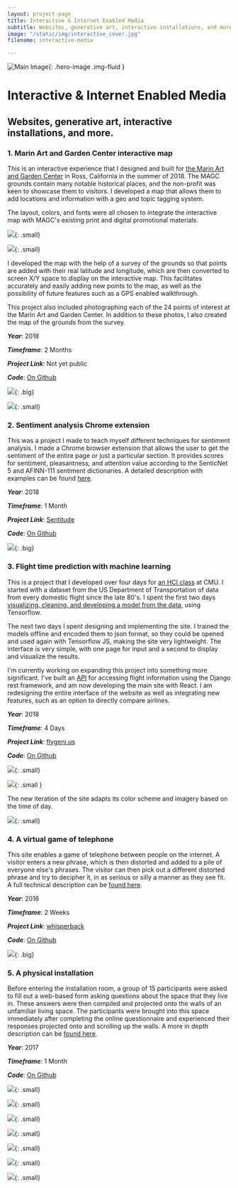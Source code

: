 ```yaml
---
layout: project-page
title: Interactive & Internet Enabled Media
subtitle: Websites, generative art, interactive installations, and more.
image: "/static/img/interactive_cover.jpg"
filename: interactive-media

---
```

![Main Image](/static/img/interactive_cover.jpg){: .hero-image .img-fluid }

# Interactive & Internet Enabled Media

## Websites, generative art, interactive installations, and more.

### 1. Marin Art and Garden Center interactive map

This is an interactive experience that I designed and built for [the Marin Art and Garden Center](https://magc.org/) in Ross, California in the summer of 2018. The MAGC grounds contain many notable historical places, and the non-profit was keen to showcase them to visitors. I developed a map that allows them to add locations and information with a geo and topic tagging system.

The layout, colors, and fonts were all chosen to integrate the interactive map with MAGC's existing print and digital promotional materials.

![](/static/img/web_1.JPG){: .small}

![](/static/img/web_2.JPG){: .small}

I developed the map with the help of a survey of the grounds so that points are added with their real latitude and longitude, which are then converted to screen X/Y space to display on the interactive map. This facilitates accurately and easily adding new points to the map, as well as the possibility of future features such as a GPS enabled walkthrough.

This project also included photographing each of the 24 points of interest at the Marin Art and Garden Center. In addition to these photos, I also created the map of the grounds from the survey.

**_Year_**: 2018

**_Timeframe_**: 2 Months

**_Project Link_**: Not yet public

**_Code_**: [On Github](https://github.com/CBR0MS/magcInteractiveMap)

![](/static/img/edit.gif){: .big}

![](/static/img/select_p.gif){: .small}

### 2. Sentiment analysis Chrome extension

This was a project I made to teach myself different techniques for sentiment analysis. I made a Chrome browser extension that allows the user to get the sentiment of the entire page or just a particular section. It provides scores for sentiment, pleasantness, and attention value according to the SenticNet 5 and AFINN-111 sentiment dictionaries. A detailed description with examples can be found [here](https://github.com/CBR0MS/sentitudeExtension/blob/master/README.md).

**_Year_**: 2018

**_Timeframe_**: 1 Month

**_Project Link_**: [Sentitude](https://chrome.google.com/webstore/detail/sentitude-sentiment-analy/khjckhocojcpjjfppdkahjcfacenljja)

**_Code_**: [On Github](https://github.com/CBR0MS/sentitudeExtension)

![](/static/img/web_6.jpg){: .big}

### 3. Flight time prediction with machine learning

This is a project that I developed over four days for [an HCI class](http://humanaiclass.org/) at CMU. I started with a dataset from the US Department of Transportation of data from every domestic flight since the late 80's. I spent the first two days [visualizing, cleaning, and developing a model from the data](https://github.com/CBR0MS/flight-time-model/blob/docs/Flight%20Time%20Modeling.ipynb), using Tensorflow.

The next two days I spent designing and implementing the site. I trained the models offline and encoded them to json format, so they could be opened and used again with Tensorflow JS, making the site very lightweight. The interface is very simple, with one page for input and a second to display and visualize the results.

I'm currently working on expanding this project into something more significant. I've built an [API](https://api.flygeni.us/docs/) for accessing flight information using the Django rest framework, and am now developing the main site with React. I am redesigning the entire interface of the website as well as integrating new features, such as an option to directly compare airlines.

**_Year_**: 2018

**_Timeframe_**: 4 Days

**_Project Link_**: [flygeni.us](https://flygeni.us/)

**_Code_**: [On Github](https://github.com/CBR0MS/flightTimeModel/tree/gh-pages)

![](/static/img/web_7.JPG){: .small}

![](/static/img/edit-2.gif){: .small }

The new iteration of the site adapts its color scheme and imagery based on the time of day.

![](/static/img/edit-4.gif){: .small}

### 4. A virtual game of telephone

This site enables a game of telephone between people on the internet. A visitor enters a new phrase, which is then distorted and added to a pile of everyone else's phrases. The visitor can then pick out a different distorted phrase and try to decipher it, in as serious or silly a manner as they see fit. A full technical description can be [found here](http://cmuems.com/2018/60212f/chromsan/09/27/chromsan-telematic/).

**_Year_**: 2018

**_Timeframe_**: 2 Weeks

**_Project Link_**: [whisperback](https://whisper-back.herokuapp.com/)

**_Code_**: [On Github](https://github.com/CBR0MS/telematicEnvironment)

![](/static/img/edit-5.gif){: .big}

### 5. A physical installation

Before entering the installation room, a group of 15 participants were asked to fill out a web-based form asking questions about the space that they live in. These answers were then compiled and projected onto the walls of an unfamiliar living space. The participants were brought into this space immediately after completing the online questionnaire and experienced their responses projected onto and scrolling up the walls. A more in depth description can be [found here](http://studio60101.weebly.com/christian-broms/inter-relationships-projection).

**_Year_**: 2017

**_Timeframe_**: 1 Month

**_Code_**: [On Github](https://github.com/CBR0MS/Word-Projection)

![](/static/img/web_8.jpg){: .small}

![](/static/img/web_11.jpg){: .small}

![](/static/img/web_12.jpg){: .small}

![](/static/img/web_13.jpg){: .small}

![](/static/img/web_14.jpg){: .small}

![](/static/img/web_9.jpg){: .small}

![](/static/img/web_10.jpg){: .small}